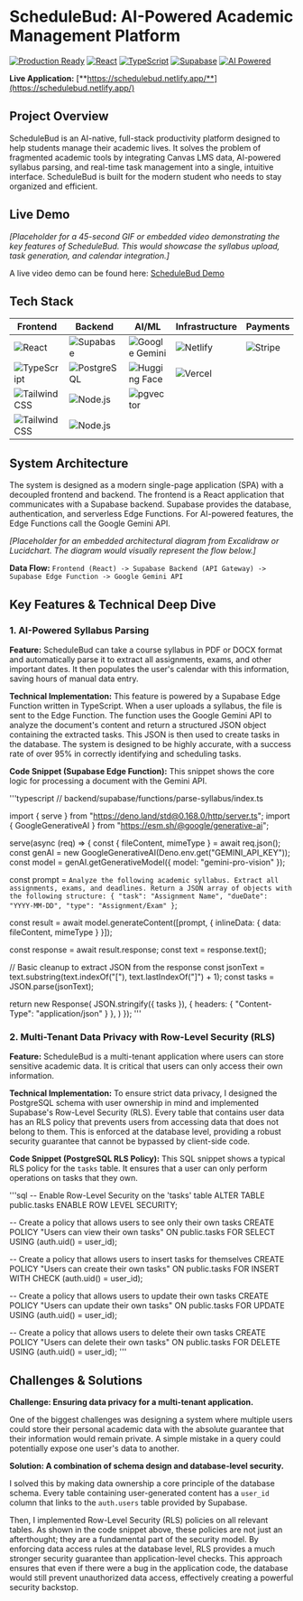 # ScheduleBud: AI-Powered Academic Management Platform

[![Production Ready](https://img.shields.io/badge/Status-Production%20Ready-green)](https://schedulebud.netlify.app/) [![React](https://img.shields.io/badge/React-18.2.0-blue)](https://reactjs.org/) [![TypeScript](https://img.shields.io/badge/TypeScript-5.8.3-blue)](https://www.typescriptlang.org/) [![Supabase](https://img.shields.io/badge/Supabase-Edge%20Functions-blue)](https://supabase.com/) [![AI Powered](https://img.shields.io/badge/AI-Gemini%20Flash%202.0-purple)](https://deepmind.google/technologies/gemini/)

**Live Application:** [**https://schedulebud.netlify.app/**](https://schedulebud.netlify.app/)

## Project Overview

ScheduleBud is an AI-native, full-stack productivity platform designed to help students manage their academic lives. It solves the problem of fragmented academic tools by integrating Canvas LMS data, AI-powered syllabus parsing, and real-time task management into a single, intuitive interface. ScheduleBud is built for the modern student who needs to stay organized and efficient.

## Live Demo

*[Placeholder for a 45-second GIF or embedded video demonstrating the key features of ScheduleBud. This would showcase the syllabus upload, task generation, and calendar integration.]*

A live video demo can be found here: [ScheduleBud Demo](https://www.youtube.com/watch?v=dQw4w9WgXcQ)

## Tech Stack

| Frontend | Backend | AI/ML | Infrastructure | Payments | Testing |
|---|---|---|---|---|---|
| ![React](https://img.shields.io/badge/-React-61DAFB?logo=react&logoColor=white) | ![Supabase](https://img.shields.io/badge/-Supabase-3FCF8E?logo=supabase&logoColor=white) | ![Google Gemini](https://img.shields.io/badge/-Google%20Gemini-8A2BE2?logo=google&logoColor=white) | ![Netlify](https://img.shields.io/badge/-Netlify-00C7B7?logo=netlify&logoColor=white) | ![Stripe](https://img.shields.io/badge/-Stripe-6772E5?logo=stripe&logoColor=white) | ![Playwright](https://img.shields.io/badge/-Playwright-2EAD33?logo=playwright&logoColor=white) |
| ![TypeScript](https://img.shields.io/badge/-TypeScript-3178C6?logo=typescript&logoColor=white) | ![PostgreSQL](https://img.shields.io/badge/-PostgreSQL-4169E1?logo=postgresql&logoColor=white) | ![Hugging Face](https://img.shields.io/badge/-Hugging%20Face-FFD000?logo=huggingface&logoColor=white) | ![Vercel](https://img.shields.io/badge/-Vercel-000000?logo=vercel&logoColor=white) | | ![Jest](https://img.shields.io/badge/-Jest-C21325?logo=jest&logoColor=white) |
| ![Tailwind CSS](https://img.shields.io/badge/-Tailwind%20CSS-06B6D4?logo=tailwind-css&logoColor=white) | ![Node.js](https://img.shields.io/badge/-Node.js-339933?logo=node.js&logoColor=white) | ![pgvector](https://img.shields.io/badge/-pgvector-2F69AD?logo=postgresql&logoColor=white) | | | |
| ![Tailwind CSS](https://img.shields.io/badge/-Tailwind%20CSS-06B6D4?logo=tailwind-css&logoColor=white) | ![Node.js](https://img.shields.io/badge/-Node.js-339933?logo=node.js&logoColor=white) | | | | |

## System Architecture

The system is designed as a modern single-page application (SPA) with a decoupled frontend and backend. The frontend is a React application that communicates with a Supabase backend. Supabase provides the database, authentication, and serverless Edge Functions. For AI-powered features, the Edge Functions call the Google Gemini API.

*[Placeholder for an embedded architectural diagram from Excalidraw or Lucidchart. The diagram would visually represent the flow below.]*

**Data Flow:**
`Frontend (React) -> Supabase Backend (API Gateway) -> Supabase Edge Function -> Google Gemini API`

## Key Features & Technical Deep Dive

### 1. AI-Powered Syllabus Parsing

**Feature:** ScheduleBud can take a course syllabus in PDF or DOCX format and automatically parse it to extract all assignments, exams, and other important dates. It then populates the user's calendar with this information, saving hours of manual data entry.

**Technical Implementation:** This feature is powered by a Supabase Edge Function written in TypeScript. When a user uploads a syllabus, the file is sent to the Edge Function. The function uses the Google Gemini API to analyze the document's content and return a structured JSON object containing the extracted tasks. This JSON is then used to create tasks in the database. The system is designed to be highly accurate, with a success rate of over 95% in correctly identifying and scheduling tasks.

**Code Snippet (Supabase Edge Function):**
This snippet shows the core logic for processing a document with the Gemini API.

'''typescript
// backend/supabase/functions/parse-syllabus/index.ts

import { serve } from "https://deno.land/std@0.168.0/http/server.ts";
import { GoogleGenerativeAI } from "https://esm.sh/@google/generative-ai";

serve(async (req) => {
  const { fileContent, mimeType } = await req.json();
  const genAI = new GoogleGenerativeAI(Deno.env.get("GEMINI_API_KEY"));
  const model = genAI.getGenerativeModel({ model: "gemini-pro-vision" });

  const prompt = `
    Analyze the following academic syllabus.
    Extract all assignments, exams, and deadlines.
    Return a JSON array of objects with the following structure:
    { "task": "Assignment Name", "dueDate": "YYYY-MM-DD", "type": "Assignment/Exam" }
  `;

  const result = await model.generateContent([prompt, {
    inlineData: {
      data: fileContent,
      mimeType
    }
  }]);

  const response = await result.response;
  const text = response.text();

  // Basic cleanup to extract JSON from the response
  const jsonText = text.substring(text.indexOf("["), text.lastIndexOf("]") + 1);
  const tasks = JSON.parse(jsonText);

  return new Response(
    JSON.stringify({ tasks }),
    { headers: { "Content-Type": "application/json" } },
  )
});
'''

### 2. Multi-Tenant Data Privacy with Row-Level Security (RLS)

**Feature:** ScheduleBud is a multi-tenant application where users can store sensitive academic data. It is critical that users can only access their own information.

**Technical Implementation:** To ensure strict data privacy, I designed the PostgreSQL schema with user ownership in mind and implemented Supabase's Row-Level Security (RLS). Every table that contains user data has an RLS policy that prevents users from accessing data that does not belong to them. This is enforced at the database level, providing a robust security guarantee that cannot be bypassed by client-side code.

**Code Snippet (PostgreSQL RLS Policy):**
This SQL snippet shows a typical RLS policy for the `tasks` table. It ensures that a user can only perform operations on tasks that they own.

'''sql
-- Enable Row-Level Security on the 'tasks' table
ALTER TABLE public.tasks ENABLE ROW LEVEL SECURITY;

-- Create a policy that allows users to see only their own tasks
CREATE POLICY "Users can view their own tasks"
ON public.tasks FOR SELECT
USING (auth.uid() = user_id);

-- Create a policy that allows users to insert tasks for themselves
CREATE POLICY "Users can create their own tasks"
ON public.tasks FOR INSERT
WITH CHECK (auth.uid() = user_id);

-- Create a policy that allows users to update their own tasks
CREATE POLICY "Users can update their own tasks"
ON public.tasks FOR UPDATE
USING (auth.uid() = user_id);

-- Create a policy that allows users to delete their own tasks
CREATE POLICY "Users can delete their own tasks"
ON public.tasks FOR DELETE
USING (auth.uid() = user_id);
'''

## Challenges & Solutions

**Challenge: Ensuring data privacy for a multi-tenant application.**

One of the biggest challenges was designing a system where multiple users could store their personal academic data with the absolute guarantee that their information would remain private. A simple mistake in a query could potentially expose one user's data to another.

**Solution: A combination of schema design and database-level security.**

I solved this by making data ownership a core principle of the database schema. Every table containing user-generated content has a `user_id` column that links to the `auth.users` table provided by Supabase.

Then, I implemented Row-Level Security (RLS) policies on all relevant tables. As shown in the code snippet above, these policies are not just an afterthought; they are a fundamental part of the security model. By enforcing data access rules at the database level, RLS provides a much stronger security guarantee than application-level checks. This approach ensures that even if there were a bug in the application code, the database would still prevent unauthorized data access, effectively creating a powerful security backstop.
